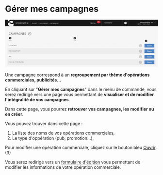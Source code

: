 # Gérer mes campagnes


![campagnes-screenshotciappsimplementecom20150810163257](images/campagnes-screenshotciappsimplementecom20150810163257.png)


<p>Une campagne correspond &agrave; un<strong> regroupement par th&egrave;me d'op&eacute;rations commerciales, publicit&eacute;s...</strong></p>
<p>En cliquant sur "<strong>G&eacute;rer mes campagnes</strong>" dans le menu de commande, vous serez redirig&eacute; vers une page vous permettant de <strong>visualiser et de modifier l'int&eacute;gralit&eacute; de vos campagnes</strong>.</p>
<p>Dans cette page, vous pourrez <strong>retrouver vos campagnes, les modifier ou en cr&eacute;er</strong>.</p>
<p>Vous pouvez trouver dans cette page :</p>
<ol>
<li>La liste des noms de vos op&eacute;rations commerciales,</li>
<li>Le type d'opp&eacute;ration (pub, promotion...),</li>
</ol>
<p>Pour modifier une op&eacute;ration commerciale, cliquez sur le bouton bleu <a href="/fr-fr/office/gestion-commerciale/commercial/campagnes/editcampagne.aspx">Ouvrir</a>. (3)</p>
<p>Vous serez redirig&eacute; vers un <a href="/fr-fr/office/gestion-commerciale/commercial/campagnes/editcampagne.aspx">formulaire d'&eacute;dition</a>&nbsp;vous permettant de modifier les informations de votre op&eacute;ration commerciale.</p>

